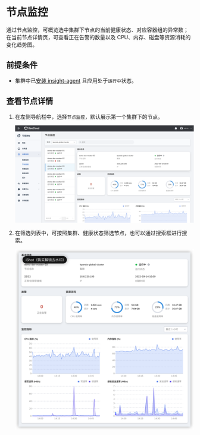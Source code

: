 # 节点监控

通过节点监控，可概览选中集群下节点的当前健康状态、对应容器组的异常数；
在当前节点详情页，可查看正在告警的数量以及 CPU、内存、磁盘等资源消耗的变化趋势图。

## 前提条件

- 集群中已[安装 insight-agent](../../06UserGuide/01quickstart/installagent.md) 且应用处于`运行中`状态。

## 查看节点详情

1. 在左侧导航栏中，选择`节点监控`，默认展示第一个集群下的节点。

    ![节点监控](../../images/node01.png)

2. 在筛选列表中，可按照集群、健康状态筛选节点，也可以通过搜索框进行搜索。

    ![节点监控](../../images/node02.png)
